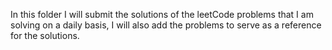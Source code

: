 In this folder I will submit the solutions of the leetCode problems that I am solving on a daily basis, I will also add the problems to serve as a reference for the solutions.
